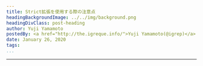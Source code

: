 ```yaml
---
title: Strict拡張を使用する際の注意点
headingBackgroundImage: ../../img/background.png
headingDivClass: post-heading
author: Yuji Yamamoto
postedBy: <a href="http://the.igreque.info/">Yuji Yamamoto(@igrep)</a>
date: January 26, 2020
tags:
...
```

---



